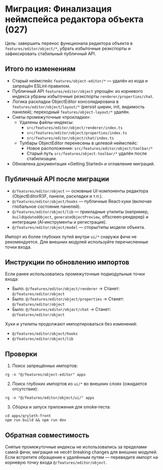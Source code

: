 # Миграция: Финализация неймспейса редактора объекта (027)

Цель: завершить перенос функционала редактора объекта в `features/editor/object/*`, убрать избыточные реэкспорты и зафиксировать стабильный публичный API.

## Итого по изменениям

- Старый неймспейс `features/object-editor/*` — удалён из кода и запрещён ESLint‑правилом.
- Публичный API `features/editor/object` упрощён: из корневого индекса убраны избыточные реэкспорты `renderer/properties/chat`.
- Логика раскладки ObjectEditor консолидирована в `features/editor/object/layout/*` (persist ширин, init, видимость панелей);
  переходный `features/object-layout/*` удалён.
- Сняты промежуточные «прокладки»:
  - Удалены файлы-индексы:
    - `src/features/editor/object/renderer/index.ts`
    - `src/features/editor/object/properties/index.ts`
    - `src/features/editor/object/chat/index.ts`
  - Тулбары ObjectEditor перенесены в целевой неймспейс:
    - Новое расположение: `src/features/editor/object/toolbar/*`
    - Старый путь `src/features/object-toolbar/*` удалён после стабилизации.
- Обновлена документация «Getting Started» и оглавление миграций.

## Публичный API после миграции

- `@/features/editor/object` — основные UI-компоненты редактора (ObjectEditorR3F, панели, раскладки и т.п.).
- `@/features/editor/object/hooks` — публичные React‑хуки (включая глобальное состояние панелей).
- `@/features/editor/object/lib` — прикладные утилиты (например, `buildUpdatedObject`, `generateObjectPreview`, offscreen‑рендерер) и интеграции (AI‑инструменты и регистрация).
- `@/features/editor/object/model` — сторы/типы модели объекта.

Импорт из более глубоких путей внутри `ui/*` снаружи фичи не рекомендуется. Для внешних модулей используйте перечисленные точки входа.

## Инструкции по обновлению импортов

Если ранее использовались промежуточные подмодульные точки входа:

- Было: `@/features/editor/object/renderer` → Станет: `@/features/editor/object`
- Было: `@/features/editor/object/properties` → Станет: `@/features/editor/object`
- Было: `@/features/editor/object/chat` → Станет: `@/features/editor/object`

Хуки и утилиты продолжают импортироваться без изменений:

- `@/features/editor/object/hooks`
- `@/features/editor/object/lib`

## Проверки

1) Поиск запрещённых импортов:

```
rg -n "@/features/object-editor" apps
```

2) Поиск глубоких импортов из `ui/*` во внешних слоях (ожидается отсутствие):

```
rg -n "@/features/editor/object/ui/" apps
```

3) Сборка и запуск приложения для smoke‑теста:

```
cd apps/qryleth-front
npm run build && npm run dev
```

## Обратная совместимость

Снятые промежуточные индексы не использовались за пределами самой фичи; миграция не несёт breaking changes для внешних модулей. Если встретите обращение к удалённым путям — переведите импорт на корневую точку входа `@/features/editor/object`.
